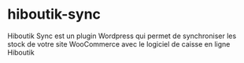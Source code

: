 # hiboutik-sync
Hiboutik Sync est un plugin Wordpress qui permet de synchroniser les stock de votre site WooCommerce avec le logiciel de caisse en ligne Hiboutik
